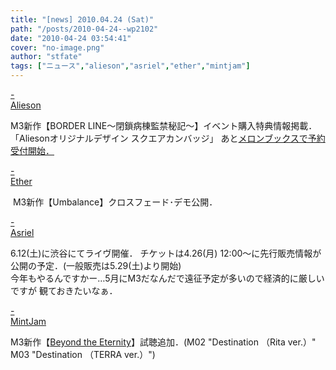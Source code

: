 ```yaml
---
title: "[news] 2010.04.24 (Sat)"
path: "/posts/2010-04-24--wp2102"
date: "2010-04-24 03:54:41"
cover: "no-image.png"
author: "stfate"
tags: ["ニュース","alieson","asriel","ether","mintjam"]
---
```


<style type="text/css">
<!--
p {white-space: pre-wrap};
-->
</style>

<a  href="http://www.alieson.net/html/" target="_blank">- Alieson</a>
<div >M3新作【BORDER LINE～閉鎖病棟監禁秘記～】イベント購入特典情報掲載．
「Aliesonオリジナルデザイン スクエアカンバッジ」
あと<a href="http://shop.melonbooks.co.jp/shop/sp_alieson_dorder.php" target="_blank">メロンブックスで予約受付開始．</a></div>

<a  href="http://www.ether-music.com/" target="_blank">- Ether</a>
<div ><a href="http://www.ether-music.com/music/um.html" target="_blank"><img src="http://www.ether-music.com/img/um/umbanner2.jpg" alt="" /></a>
M3新作【Umbalance】クロスフェード･デモ公開．</div>

<a  href="http://5pb.jp/asriel/live/" target="_blank">- Asriel</a>
<div >6.12(土)に渋谷にてライヴ開催．
チケットは4.26(月) 12:00～に先行販売情報が公開の予定．(一般販売は5.29(土)より開始)
<div >今年もやるんですかー…5月にM3だなんだで遠征予定が多いので経済的に厳しいですが
観ておきたいなぁ．</div></div>

<a  href="http://www.mintjam.net/mj/index.html" target="_blank">- MintJam</a>
<div >M3新作【<a href="http://www.mintjam.net/mj/2010_5_m3/" target="_blank">Beyond the Eternity</a>】試聴追加．(M02 "Destination （Rita ver.）" M03 "Destination （TERRA ver.）")</div>